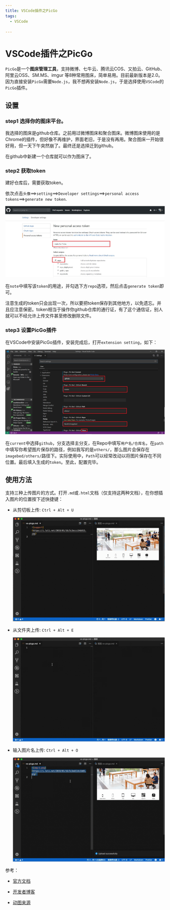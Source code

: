 ```yaml
---
title: VSCode插件之PicGo
tags:
  - VSCode

---
```




# VSCode插件之PicGo



`PicGo`是一个**图床管理工具**，支持微博、七牛云、腾讯云COS、又拍云、GitHub、阿里云OSS、SM.MS、imgur 等8种常用图床，简单易用。目前最新版本是2.0。因为直接安装`PicGo`需要`Node.js`，我不想再安装`Node.js`，于是选择使用`VSCode`的`PicGo`插件。

## 设置

###  step1   选择你的图床平台。

我选择的图床是github仓库。之前用过微博图床和聚合图床。微博图床使用的是Chrome的插件，但好像不再维护，界面老旧，于是没有再用。聚合图床一开始很好用，但一天下午突然崩了。最终还是选择迁到github。

在github中新建一个仓库就可以作为图床了。

### step2  获取token

建好仓库后，需要获取token。

依次点击`头像`==>`setting`==>`Developer settings`==>`personal access tokens`==>`generate new token`.

![图片不存在哦](..\assets\image\2020-03-02-1.JPG)

在`note`中填写该`token`的用途，并勾选下方`repo`选项，然后点击`generate token`即可。

注意生成的token只会出现一次，所以要把token保存到其他地方，以免遗忘。并且应注意保密。token相当于操作你github仓库的通行证，有了这个通信证，别人就可以不经允许上传文件甚至修改删除文件。

### step3  设置PicGo插件

在VSCode中安装PicGo插件，安装完成后，打开`extension setting`，如下：

![图片不存在哦](..\assets\image\2020-03-02-2.jpg)

在`current`中选择`github`，分支选择主分支，在Repo中填写`用户名/仓库名`，在`path`中填写你希望图片保存的路径，例如我写的是`others/`，那么图片会保存在`imagebed/others/`路径下。实际使用中，`Path`可以经常改动以将图片保存在不同位置。最后填入生成的`token`。至此，配置完毕。



## 使用方法

支持三种上传图片的方式。打开`.md`或`.html`文档（仅支持这两种文档），在你想插入图片的位置按下述快捷键：

- 从剪切板上传: `Ctrl + Alt + U`

  <img src="..\assets\image\2020-03-02-3.gif" style="zoom:50%;" />

- 从文件夹上传: `Ctrl + Alt + E`

  <img src="..\assets\image\2020-03-02-4.gif" style="zoom:50%;" />

- 输入图片名上传: `Ctrl + Alt + O`

  <img src="..\assets\image\2020-03-02-5.gif" style="zoom:50%;" />



参考：

- [官方文档](https://picgo.github.io/PicGo-Doc/zh/guide/)

- [开发者博客](https://sspai.com/post/52527)

- [动图来源](https://wangdaodao.com/20190208/vscode-picgo.html)

  




